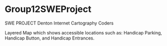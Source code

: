 # Group12SWEProject
SWE PROJECT
Denton Internet Cartography Coders

Layered Map which shows accessible locations such as: Handicap Parking, Handicap Button, and Handicap Entrances.